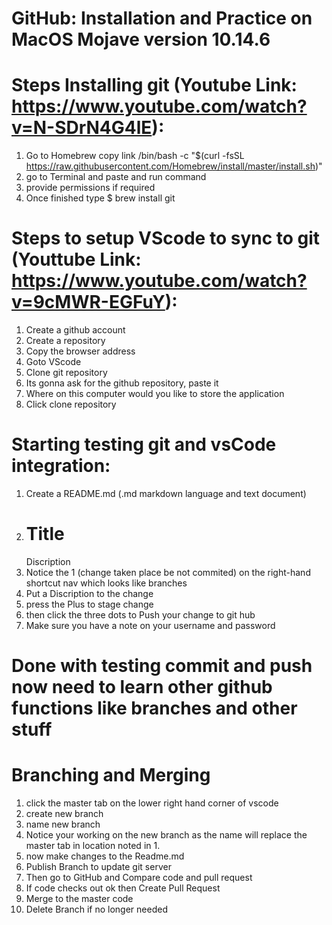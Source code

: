 # GitHub: Installation and Practice on MacOS Mojave version 10.14.6

# Steps Installing git (Youtube Link: https://www.youtube.com/watch?v=N-SDrN4G4lE):
1. Go to Homebrew copy link /bin/bash -c "$(curl -fsSL https://raw.githubusercontent.com/Homebrew/install/master/install.sh)"
2. go to Terminal and paste and run command
3. provide permissions if required
4. Once finished type $ brew install git

# Steps to setup VScode to sync to git (Youttube Link: https://www.youtube.com/watch?v=9cMWR-EGFuY):
1. Create a github account
2. Create a repository
3. Copy the browser address
4. Goto VScode
5. Clone git repository
6. Its gonna ask for the github repository, paste it
7. Where on this computer would you like to store the application
8. Click clone repository

# Starting testing git and vsCode integration:
1. Create a README.md (.md markdown language and text document) 
2. # Title
   Discription
3. Notice the 1 (change taken place be not commited) on the right-hand shortcut nav which looks like branches
4. Put a Discription to the change
5. press the Plus to stage change 
6. then click the three dots to Push your change to git hub
7. Make sure you have a note on your username and password

# Done with testing commit and push now need to learn other github functions like branches and other stuff

# Branching and Merging
1. click the master tab on the lower right hand corner of vscode
2. create new branch
3. name new branch
4. Notice your working on the new branch as the name will replace the master tab in location noted in 1.
5. now make changes to the Readme.md
6. Publish Branch to update git server
7. Then go to GitHub and Compare code and pull request 
8. If code checks out ok then Create Pull Request
9. Merge to the master code
10. Delete Branch if no longer needed



